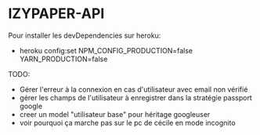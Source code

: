 # IZYPAPER-API

Pour installer les devDependencies sur heroku:
- heroku config:set NPM_CONFIG_PRODUCTION=false YARN_PRODUCTION=false

TODO: 
- Gérer l'erreur à la connexion en cas d'utilisateur avec email non vérifié
- gérer les champs de l'utilisateur à enregistrer dans la stratégie passport google
- creer un model "utilisateur base" pour héritage googleuser
- voir pourquoi ça marche pas sur le pc de cécile en mode incognito